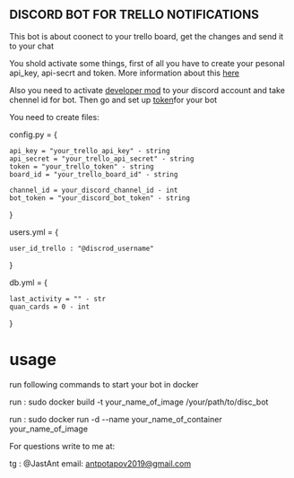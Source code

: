 ## DISCORD BOT FOR TRELLO NOTIFICATIONS

This bot is about coonect to your trello board, get the changes and send it to
    your chat

You shold activate some things, first of all you have to create your 
    pesonal api_key, api-secrt and token. More information about this [here](https://developer.atlassian.com/cloud/trello/guides/rest-api/api-introduction/)

Also you need to activate [developer mod](https://www.howtogeek.com/714348/how-to-enable-or-disable-developer-mode-on-discord/) to your discord
    account and take chennel id for bot. Then go and set up [token](https://tproger.ru/articles/sozdajom-discord-bota-na-python/#:~:text=%D0%A1%D0%BE%D0%B7%D0%B4%D0%B0%D1%91%D0%BC%20%D0%BD%D0%B0%D1%88%D0%B5%D0%B3%D0%BE%20%D0%B1%D0%BE%D1%82%D0%B0,%D0%94%D0%B0%D0%BB%D1%8C%D1%88%D0%B5%20%D0%BE%D0%BD%20%D0%BD%D0%B0%D0%BC%20%D0%BF%D0%BE%D0%BD%D0%B0%D0%B4%D0%BE%D0%B1%D0%B8%D1%82%D1%81%D1%8F!)for your bot
      

You need to create files:

config.py = {
    
    api_key = "your_trello_api_key" - string
    api_secret = "your_trello_api_secret" - string
    token = "your_trello_token" - string
    board_id = "your_trello_board_id" - string

    channel_id = your_discord_channel_id - int
    bot_token = "your_discord_bot_token" - string

}

users.yml = {

    user_id_trello : "@discrod_username"

}

db.yml = {

    last_activity = "" - str
    quan_cards = 0 - int 

}

# usage 

run following commands to start your bot in docker  

run : sudo docker build -t your_name_of_image /your/path/to/disc_bot

run : sudo docker run -d --name your_name_of_container your_name_of_image



For questions write to me at:

tg : @JastAnt
email: antpotapov2019@gmail.com
